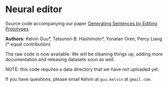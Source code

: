 # Neural editor

Source code accompanying our paper [Generating Sentences by Editing Prototypes](https://arxiv.org/abs/1709.08878).

**Authors:** Kelvin Guu\*, Tatsunori B. Hashimoto\*, Yonatan Oren, Percy Liang
(\* equal contribution)

The raw code is now available. We will be cleaning things up, adding more
documentation and releasing datasets soon as well.

NOTE: this code requires a data directory that we have not uploaded yet.

If you have questions, please email Kelvin at `guu.kelvin` at `gmail.com`.